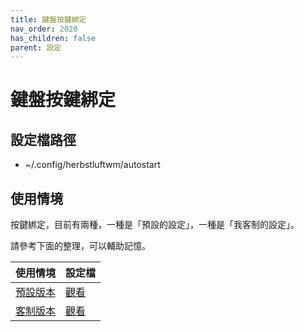 ```yaml
---
title: 鍵盤按鍵綁定
nav_order: 2020
has_children: false
parent: 設定
---
```



# 鍵盤按鍵綁定


## 設定檔路徑

* ~/.config/herbstluftwm/autostart


## 使用情境

按鍵綁定，目前有兩種，一種是「預設的設定」，一種是「我客制的設定」。

請參考下面的整理，可以輔助記憶。

| 使用情境 | 設定檔 |
| --- | --- |
| [預設版本](https://samwhelp.github.io/note-about-herbstluftwm/read/scenario_default.html) | [觀看](https://github.com/samwhelp/note-about-herbstluftwm/blob/gh-pages/_demo/config/herbstluftwm-config/default/config/herbstluftwm/autostart) |
| [客制版本](https://samwhelp.github.io/note-about-herbstluftwm/read/scenario.html) | [觀看](https://github.com/samwhelp/note-about-herbstluftwm/blob/gh-pages/_demo/config/herbstluftwm-config/main/config/herbstluftwm/sys/profile/main/keybind.sh) |
